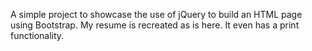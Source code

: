 A simple project to showcase the use of jQuery to build an HTML page using Bootstrap. My resume is recreated as is here. It even has a print functionality.
